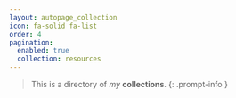```yaml
---
layout: autopage_collection
icon: fa-solid fa-list
order: 4
pagination:
  enabled: true
  collection: resources
---
```

> This is a directory of *my* __collections__.
{: .prompt-info }